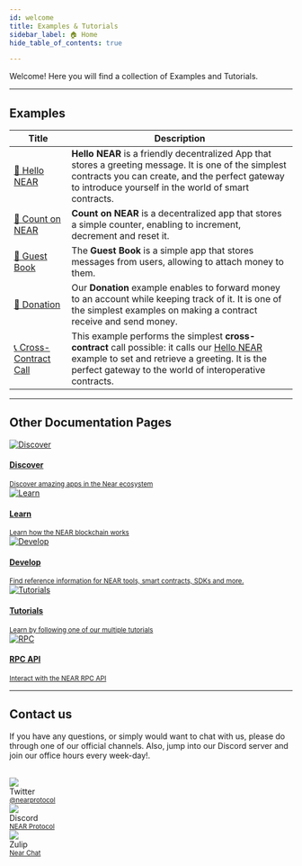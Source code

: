 ```yaml
---
id: welcome
title: Examples & Tutorials
sidebar_label: 🏠 Home
hide_table_of_contents: true

---
```


Welcome! Here you will find a collection of Examples and Tutorials.

<hr class="subsection" />

## Examples

| Title                                     | Description                                                                                                                                                                                                                        |
| ----------------------------------------- | ---------------------------------------------------------------------------------------------------------------------------------------------------------------------------------------------------------------------------------- |
| [👋 Hello NEAR](examples/hello-near.md)    | **Hello NEAR** is a friendly decentralized App that stores a greeting message. It is one of the simplest contracts you can create, and the perfect gateway to introduce yourself in the world of smart contracts.                  |
| [🧮 Count on NEAR](examples/count-near.md) | **Count on NEAR** is a decentralized app that stores a simple counter, enabling to increment, decrement and reset it.                                                                                                              |
| [📖 Guest Book](examples/guest-book.md)    | The **Guest Book** is a simple app that stores messages from users, allowing to attach money to them.                                                                                                                              |
| [🙏 Donation](examples/donation.md)        | Our **Donation** example enables to forward money to an account while keeping track of it.  It is one of the simplest examples on making a contract receive and send money.                                                        |
| [📞 Cross-Contract Call](examples/xcc.md)  | This example performs the simplest **cross-contract** call possible: it calls our [Hello NEAR](examples/hello-near.md) example to set and retrieve a greeting. It is the perfect gateway to the world of interoperative contracts. |


<hr class="subsection" />

## Other Documentation Pages
  <div class="row">

<div class="col col--6">
      <a href="https://near.org/use-cases">
        <div class="card">
          <div class="card__image">
            <img src={require("@site/static/docs/assets/home/discover.png").default} alt="Discover" />
          </div>
          <div class="card__body">
            <h4>Discover</h4>
            <small>
              Discover amazing apps in the Near ecosystem
            </small>
          </div>
        </div>
      </a>
    </div>
    <div class="col col--6">
      <a href="/concepts/welcome">
        <div class="card">
          <div class="card__image">
            <img src={require("@site/static/docs/assets/home/learn.png").default} alt="Learn" />
          </div>
          <div class="card__body">
            <h4>Learn</h4>
            <small>
              Learn how the NEAR blockchain works
            </small>
          </div>
        </div>
      </a>
    </div>
    <div class="col col--6">
      <a href="/develop/welcome">
        <div class="card">
          <div class="card__image">
            <img src={require("@site/static/docs/assets/home/create.png").default} alt="Develop" />
          </div>
          <div class="card__body">
            <h4>Develop</h4>
            <small>
              Find reference information for NEAR tools, smart contracts, SDKs and more.
            </small>
          </div>
        </div>
      </a>
    </div>
    <div class="col col--6">
      <a href="/tutorials/welcome">
        <div class="card">
          <div class="card__image">
            <img src={require("@site/static/docs/assets/home/tutorials.png").default} alt="Tutorials" />
          </div>
          <div class="card__body">
            <h4>Tutorials</h4>
            <small>
              Learn by following one of our multiple tutorials
            </small>
          </div>
        </div>
      </a>
    </div>
    <div class="col col--6">
      <a href="/api/rpc/introduction">
        <div class="card">
          <div class="card__image">
            <img src={require("@site/static/docs/assets/home/rpc.png").default} alt="RPC" />
          </div>
          <div class="card__body">
            <h4>RPC API</h4>
            <small>
              Interact with the NEAR RPC API
            </small>
          </div>
        </div>
      </a>
    </div>
</div>
<hr class="subsection" />

## Contact us

If you have any questions, or simply would want to chat with us, please do through one of our official channels. Also, jump into our Discord server and join our office hours every week-day!.

<br/>

<div class="container">
  <div class="row">
    <div class="col col--2">
      <div class="avatar">
        <img
          class="avatar__photo"
          src={require("@site/static/docs/assets/home/twitter.png").default} />
        <div class="avatar__intro">
          <div class="avatar__name">Twitter</div>
          <small class="avatar__subtitle"><a href="https://twitter.com/@nearprotocol">@nearprotocol</a></small>
        </div>
      </div>
    </div>
    <div class="col col--2">
      <div class="avatar">
        <img
          class="avatar__photo"
          src={require("@site/static/docs/assets/home/discord.png").default} />
        <div class="avatar__intro">
          <div class="avatar__name">Discord</div>
          <small class="avatar__subtitle"><a href="https://discord.gg/kwYjDn4yka">NEAR Protocol</a></small>
        </div>
      </div>
    </div>
    <div class="col col--2">
      <div class="avatar">
        <img
          class="avatar__photo"
          src={require("@site/static/docs/assets/home/zulip.png").default} />
        <div class="avatar__intro">
          <div class="avatar__name">Zulip</div>
          <small class="avatar__subtitle"><a href="https://near.zulipchat.com/">Near Chat</a></small>
        </div>
      </div>
    </div>
  </div>
</div>